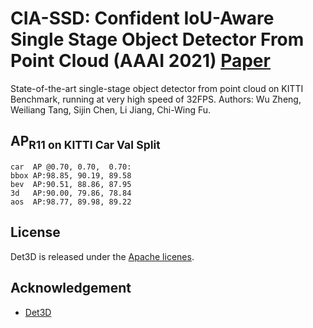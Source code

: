 # CIA-SSD: Confident IoU-Aware Single Stage Object Detector From Point Cloud (AAAI 2021) [Paper](https://github.com/poodarchu/det3d) 

State-of-the-art single-stage object detector from point cloud on KITTI Benchmark, running at very high speed of 32FPS.
Authors: Wu Zheng, Weiliang Tang, Sijin Chen, Li Jiang, Chi-Wing Fu.

## AP<sub>R11</sup> on KITTI Car Val Split

```
car  AP @0.70, 0.70,  0.70:
bbox AP:98.85, 90.19, 89.58
bev  AP:90.51, 88.86, 87.95
3d   AP:90.00, 79.86, 78.84
aos  AP:98.77, 89.98, 89.22
```

## License

Det3D is released under the [Apache licenes](LICENES).

## Acknowledgement

* [Det3D](https://github.com/poodarchu/det3d) 